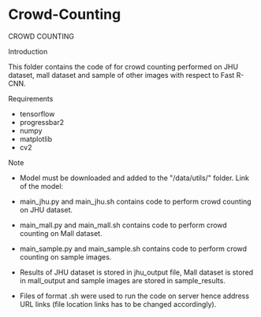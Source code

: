 # Crowd-Counting

CROWD COUNTING



Introduction

This folder contains the code of for crowd counting performed on JHU dataset, mall dataset and sample of other images with respect to Fast R-CNN. 



Requirements

- tensorflow
- progressbar2
- numpy
- matplotlib
- cv2



Note

- Model must be downloaded and added to the "/data/utils/" folder. Link of the model: 
- main_jhu.py and main_jhu.sh contains code to perform crowd counting on JHU dataset.
- main_mall.py and main_mall.sh contains code to perform crowd counting on Mall dataset.
- main_sample.py and main_sample.sh contains code to perform crowd counting on sample images.

- Results of JHU dataset is stored in jhu_output file, Mall dataset is stored in mall_output and sample images are stored in sample_results.

- Files of format .sh were used to run the code on server hence address URL links (file location links has to be changed accordingly).

